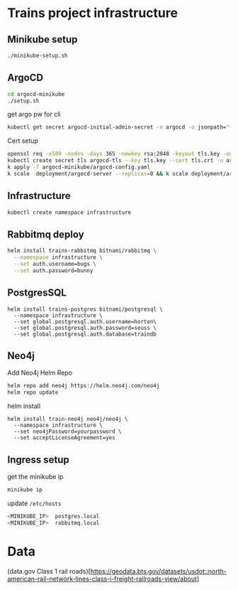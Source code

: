 # Trains project infrastructure


## Minikube setup
```bash
./minikube-setup.sh
```

## ArgoCD
```bash
cd argocd-minikube
./setup.sh
```
get argo pw for cli
```bash
kubectl get secret argocd-initial-admin-secret -n argocd -o jsonpath="{.data.password}" | base64 --decode; echo
```

Cert setup
```bash
openssl req -x509 -nodes -days 365 -newkey rsa:2048 -keyout tls.key -out tls.crt -subj "/CN=argocd.local/O=argocd.local"
kubectl create secret tls argocd-tls --key tls.key --cert tls.crt -n argocd
k apply -f argocd-minikube/argocd-config.yaml
k scale  deployment/argocd-server --replicas=0 && k scale deployment/argocd-server --replicas=1
```

## Infrastructure

```bash
kubectl create namespace infrastructure
```

## Rabbitmq deploy
```bash
helm install trains-rabbitmq bitnami/rabbitmq \
  --namespace infrastructure \
  --set auth.username=bugs \
  --set auth.password=bunny
```

## PostgresSQL
```bashrc
helm install trains-postgres bitnami/postgresql \
  --namespace infrastructure \
  --set global.postgresql.auth.username=horton\
  --set global.postgresql.auth.password=seuss \
  --set global.postgresql.auth.database=traindb
```

## Neo4j
Add Neo4j Helm Repo
```bash
helm repo add neo4j https://helm.neo4j.com/neo4j
helm repo update
```

helm install
```
helm install train-neo4j neo4j/neo4j \
  --namespace infrastructure \
  --set neo4jPassword=yourpassword \
  --set acceptLicenseAgreement=yes
```

## Ingress setup
get the minikube ip
```bash
minikube ip
```

update `/etc/hosts`
```bash
<MINIKUBE_IP>  postgres.local
<MINIKUBE_IP>  rabbitmq.local
```



# Data

(data.gov Class 1 rail roads)[https://geodata.bts.gov/datasets/usdot::north-american-rail-network-lines-class-i-freight-railroads-view/about]